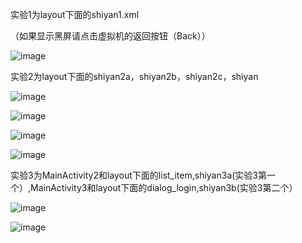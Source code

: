 实验1为layout下面的shiyan1.xml

（如果显示黑屏请点击虚拟机的返回按钮（Back））

![image](https://github.com/user-attachments/assets/83e05d03-63d7-4abb-aa9d-80f110dcc284)

实验2为layout下面的shiyan2a，shiyan2b，shiyan2c，shiyan

![image](https://github.com/user-attachments/assets/cbd92a36-0eac-4c5f-a81f-611fbf7c2ff3)

![image](https://github.com/user-attachments/assets/1c1d51cc-b33b-484c-a612-5faa6e6c1c41)

![image](https://github.com/user-attachments/assets/3c6ad923-7561-4daa-8555-a54d8f0f07e0)

![image](https://github.com/user-attachments/assets/77b57055-66a5-4082-b89b-0c7bb5a1b875)

实验3为MainActivity2和layout下面的list_item,shiyan3a(实验3第一个）,MainActivity3和layout下面的dialog_login,shiyan3b(实验3第二个）

![image](https://github.com/user-attachments/assets/54125623-9ea5-4f25-b992-80cc52195245)

![image](https://github.com/user-attachments/assets/05f8120c-d270-419b-8761-7eddaa6c916e)




